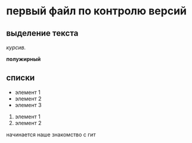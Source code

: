# первый файл по контролю версий

## выделение текста

*курсив.*

**полужирный**

## списки

* элемент 1
* элемент 2 
* элемент 3

1. элемент 1
2. элемент 2

начинается наше знакомство с гит
